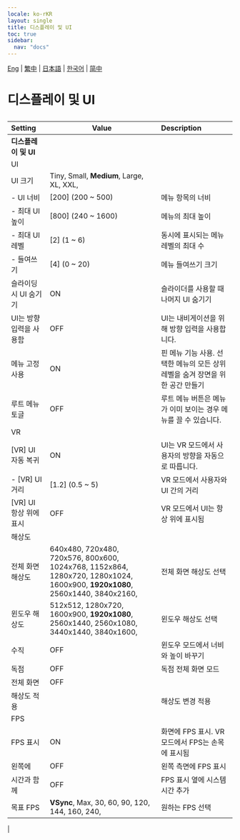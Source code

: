 ```yaml
---
locale: ko-rKR
layout: single
title: 디스플레이 및 UI
toc: true
sidebar:
  nav: "docs"
---
```

[Eng](/dancexr/menu/2025.4/system/screen) | [繁中](/tw/dancexr/menu/2025.4/system/screen) | [日本語](/jp/dancexr/menu/2025.4/system/screen) | [한국어](/kr/dancexr/menu/2025.4/system/screen) | [简中](/zh/dancexr/menu/2025.4/system/screen)

# 디스플레이 및 UI

## 

| Setting | Value | Description |
| :--- | --- | :--- |
|**디스플레이 및 UI** | | 
| UI || 
| UI 크기 |  Tiny,  Small,  **Medium**,  Large,  XL,  XXL,  |  |
|- UI 너비 | [200] (200 ~ 500) | 메뉴 항목의 너비
|- 최대 UI 높이 | [800] (240 ~ 1600) | 메뉴의 최대 높이
|- 최대 UI 레벨 | [2] (1 ~ 6) | 동시에 표시되는 메뉴 레벨의 최대 수
|- 들여쓰기 | [4] (0 ~ 20) | 메뉴 들여쓰기 크기
| 슬라이딩 시 UI 숨기기 | ON | 슬라이더를 사용할 때 나머지 UI 숨기기
| UI는 방향 입력을 사용함 | OFF | UI는 내비게이션을 위해 방향 입력을 사용합니다.
| 메뉴 고정 사용 | ON | 핀 메뉴 기능 사용. 선택한 메뉴의 모든 상위 레벨을 숨겨 장면을 위한 공간 만들기
| 루트 메뉴 토글 | OFF | 루트 메뉴 버튼은 메뉴가 이미 보이는 경우 메뉴를 끌 수 있습니다.
| VR || 
| [VR] UI 자동 복귀 | ON | UI는 VR 모드에서 사용자의 방향을 자동으로 따릅니다.
|- [VR] UI 거리 | [1.2] (0.5 ~ 5) | VR 모드에서 사용자와 UI 간의 거리
| [VR] UI 항상 위에 표시 | OFF | VR 모드에서 UI는 항상 위에 표시됨
| 해상도 || 
| 전체 화면 해상도 |  640x480,  720x480,  720x576,  800x600,  1024x768,  1152x864,  1280x720,  1280x1024,  1600x900,  **1920x1080**,  2560x1440,  3840x2160,  | 전체 화면 해상도 선택 |
| 윈도우 해상도 |  512x512,  1280x720,  1600x900,  **1920x1080**,  2560x1440,  2560x1080,  3440x1440,  3840x1600,  | 윈도우 해상도 선택 |
| 수직 | OFF | 윈도우 모드에서 너비와 높이 바꾸기
| 독점 | OFF | 독점 전체 화면 모드
| 전체 화면 | OFF | 
| 해상도 적용 || 해상도 변경 적용
| FPS || 
| FPS 표시 | ON | 화면에 FPS 표시. VR 모드에서 FPS는 손목에 표시됨
| 왼쪽에 | OFF | 왼쪽 측면에 FPS 표시
| 시간과 함께 | OFF | FPS 표시 옆에 시스템 시간 추가
| 목표 FPS |  **VSync**,  Max,  30,  60,  90,  120,  144,  160,  240,  | 원하는 FPS 선택 |
|
